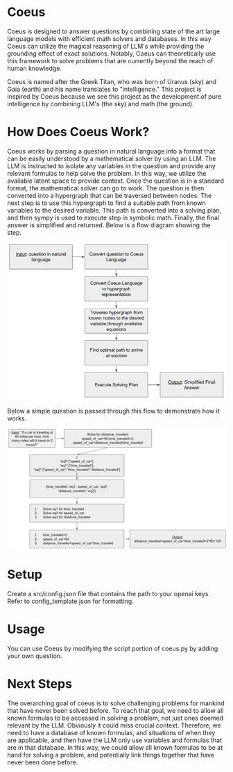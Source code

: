 # Coeus

Coeus is designed to answer questions by combining state of the art large language models with efficient math solvers and databases. In this way Coeus can utilize the magical reasoning of LLM's while providing the grounding effect of exact solutions. Notably, Coeus can theoretically use this framework to solve problems that are currently beyond the reach of human knowledge.

Coeus is named after the Greek Titan, who was born of Uranus (sky) and Gaia (earth) and his name translates to "intelligence." This project is inspired by Coeus because we see this project as the development of pure intelligence by combining LLM's (the sky) and math (the ground).

# How Does Coeus Work?
Coeus works by parsing a question in natural language into a format that can be easily understood by a mathematical solver by using an LLM. The LLM is instructed to isolate any variables in the question and provide any relevant formulas to help solve the problem. In this way, we utilize the available latent space to provide context. Once the question is in a standard format, the mathematical solver can go to work. The question is then converted into a hypergraph that can be traversed between nodes. The next step is to use this hypergraph to find a suitable path from known variables to the desired variable. This path is converted into a solving plan, and then sympy is used to execute step in symbolic math. Finally, the final answer is simplified and returned. Below is a flow diagram showing the step.
<div style="overflow: auto;">
    <img src="img/code_diagram.png"/></h1>
</div>

Below a simple question is passed through this flow to demonstrate how it works.
<div style="overflow: auto;">
    <img src="img/example_diagram.png"/></h1>
</div>

# Setup
Create a src/config.json file that contains the path to your openai keys. Refer to config_template.json for formatting.

# Usage
You can use Coeus by modifying the script portion of coeus.py by adding your own question.

# Next Steps
The overarching goal of coeus is to solve challenging problems for mankind that have never been solved before. 
To reach that goal, we need to allow all known formulas to be accessed in solving a problem, not just ones deemed relevant by the LLM. Obviously it could miss crucial context.
Therefore, we need to have a database of known formulas, and situations of when they are applicable, and then have the LLM only use variables and formulas that are in that database. In this way, we could allow all known formulas to be at hand for solving a problem, and potentially link things together that have never been done before.

